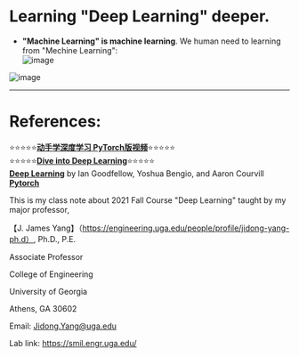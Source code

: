 # Learning "Deep Learning" deeper.     

 - **"Machine Learning" is machine learning**. We human need to learning from "Mechine Learning":     
![image](https://user-images.githubusercontent.com/88390140/132099012-756e24ed-18d9-4462-9409-9dcd33a0fb54.png)     
 
![image](https://user-images.githubusercontent.com/88390140/132099098-1e32bce4-c0b3-4763-9b7a-7610f5f21f51.png)     
___________________________________________________________________________________________________________________________________________________________________________________

# References: 

:star::star::star::star::star:[**动手学深度学习 PyTorch版视频**](https://space.bilibili.com/1567748478/channel/seriesdetail?sid=358497):star::star::star::star::star:     
:star::star::star::star::star:[**Dive into Deep Learning**](https://d2l.ai/):star::star::star::star::star:             
[**Deep Learning**](https://www.deeplearningbook.org/) by Ian   Goodfellow,   Yoshua   Bengio,   and   Aaron   Courvill     
[**Pytorch**](https://pytorch.org/)    

This is my class note about 2021 Fall Course "Deep Learning" taught by my major professor,  

【J. James Yang】（https://engineering.uga.edu/people/profile/jidong-yang-ph.d）, Ph.D., P.E. 

Associate Professor 

College of Engineering 

University of Georgia 

Athens, GA 30602 

Email: Jidong.Yang@uga.edu 

Lab link: https://smil.engr.uga.edu/  
